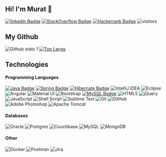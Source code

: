 ## Hi! I'm Murat 👋
[![linkedin Badge](https://img.shields.io/badge/LinkedIn-0077B5?style=layout-compact&logo=linkedin&logoColor=white&link=link/)](https://www.linkedin.com/in/murat%C3%A7elik/) 
[![StackOverflow Badge](https://img.shields.io/badge/Stack_Overflow-FE7A16?style=layout-compact&logo=stack-overflow&logoColor=white)](https://stackoverflow.com/users/12943830/murat-%C3%87el%C4%B0k) 
[![Hackerrank Badge](https://img.shields.io/badge/Hackerrank-2EC866?style=layout-compact&logo=hackerrank&logoColor=white&link=link/)](https://www.hackerrank.com/muratcelik11?hr_r=1) 
![visitors](https://visitor-badge.laobi.icu/badge?page_id=muratcelikk)

## My Github
![Github stats 1](https://github-readme-stats.vercel.app/api?username=muratcelikk&show_icons=true&theme=gradient) 
[![Top Langs](https://github-readme-stats.vercel.app/api/top-langs/?username=muratcelikk&layout=compact)](https://github.com/muratcelikk/github-readme-stats)

## Technologies
#### Programming Languages
[![Java Badge](https://img.shields.io/badge/Java-ED8B00?style=for-the-badge&logo=java&logoColor=white&link=link)](https://img.shields.io/badge/Java-ED8B00?style=for-the-badge&logo=java&logoColor=white) 
[![Spring Badge](https://img.shields.io/badge/Spring-6DB33F?style=for-the-badge&logo=spring&logoColor=white)](https://img.shields.io/badge/Spring-6DB33F?style=for-the-badge&logo=spring&logoColor=white) 
[![Hibernate Badge](https://img.shields.io/badge/Hibernate-59666C?style=for-the-badge&logo=Hibernate&logoColor=white&link=link)](https://img.shields.io/badge/Hibernate-59666C?style=for-the-badge&logo=Hibernate&logoColor=white) 
![IntelliJ IDEA](https://img.shields.io/badge/IntelliJIDEA-000000.svg?style=for-the-badge&logo=intellij-idea&logoColor=white)
![Eclipse](https://img.shields.io/badge/Eclipse-FE7A16.svg?style=for-the-badge&logo=Eclipse&logoColor=white)
![Angular](https://img.shields.io/badge/angular-%23DD0031.svg?style=for-the-badge&logo=angular&logoColor=white)
![Material UI](https://img.shields.io/badge/materialui-%230081CB.svg?style=for-the-badge&logo=material-ui&logoColor=white)
![Bootstrap](https://img.shields.io/badge/bootstrap-%23563D7C.svg?style=for-the-badge&logo=bootstrap&logoColor=white)
[![MySQL Badge](https://img.shields.io/badge/MySQL-4479A1?style=for-the-badge&logo=MySQL&logoColor=white&link=link)](link) 
![HTML5](https://img.shields.io/badge/html5-%23E34F26.svg?style=for-the-badge&logo=html5&logoColor=white)
![jQuery](https://img.shields.io/badge/jquery-%230769AD.svg?style=for-the-badge&logo=jquery&logoColor=white)
![JavaScript](https://img.shields.io/badge/javascript-%23323330.svg?style=for-the-badge&logo=javascript&logoColor=%23F7DF1E)
![Shell Script](https://img.shields.io/badge/shell_script-%23121011.svg?style=for-the-badge&logo=gnu-bash&logoColor=white)
![Sublime Text](https://img.shields.io/badge/sublime_text-%23575757.svg?style=for-the-badge&logo=sublime-text&logoColor=important)
![Git](https://img.shields.io/badge/git-%23F05033.svg?style=for-the-badge&logo=git&logoColor=white)
![GitHub](https://img.shields.io/badge/github-%23121011.svg?style=for-the-badge&logo=github&logoColor=white)
![Adobe Photoshop](https://img.shields.io/badge/adobephotoshop-%2331A8FF.svg?style=for-the-badge&logo=adobephotoshop&logoColor=white)
![Apache Tomcat](https://img.shields.io/badge/apache-%23D42029.svg?style=for-the-badge&logo=apache&logoColor=white)
#### Databases
![Oracle](https://img.shields.io/badge/oracle-%23F00000.svg?style=for-the-badge&logo=oracle&logoColor=white)
![Postgres](https://img.shields.io/badge/postgres-%23316192.svg?style=for-the-badge&logo=postgresql&logoColor=white)
![Couchbase](https://img.shields.io/badge/Couchbase-EA2328?style=for-the-badge&logo=couchbase&logoColor=white)
![MySQL](https://img.shields.io/badge/mysql-%2300f.svg?style=for-the-badge&logo=mysql&logoColor=white)
![MongoDB](https://img.shields.io/badge/MongoDB-%234ea94b.svg?style=for-the-badge&logo=mongodb&logoColor=white)
#### Other
![Docker](https://img.shields.io/badge/docker-%230db7ed.svg?style=for-the-badge&logo=docker&logoColor=white)
![Postman](https://img.shields.io/badge/Postman-FF6C37?style=for-the-badge&logo=postman&logoColor=white)
![Jira](https://img.shields.io/badge/jira-%230A0FFF.svg?style=for-the-badge&logo=jira&logoColor=white)
